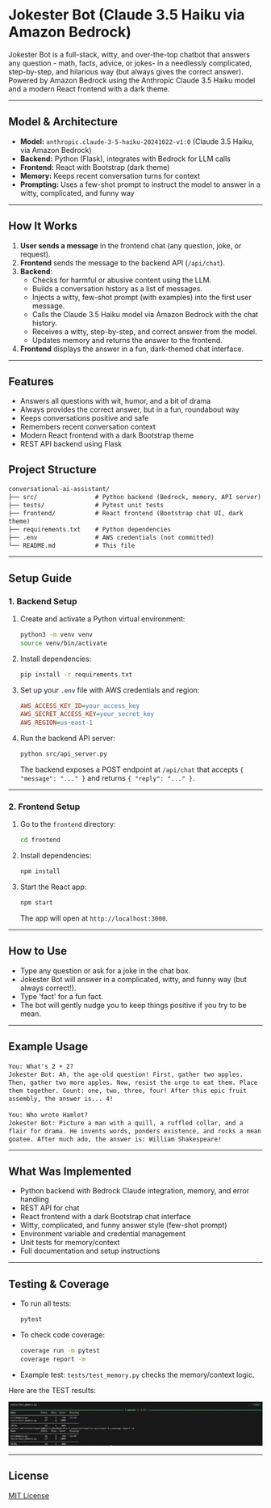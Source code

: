 # Jokester Bot (Claude 3.5 Haiku via Amazon Bedrock)

Jokester Bot is a full-stack, witty, and over-the-top chatbot that answers any question - math, facts, advice, or jokes- in a needlessly complicated, step-by-step, and hilarious way (but always gives the correct answer). Powered by Amazon Bedrock using the Anthropic Claude 3.5 Haiku model and a modern React frontend with a dark theme.

---

## Model & Architecture

- **Model:** `anthropic.claude-3-5-haiku-20241022-v1:0` (Claude 3.5 Haiku, via Amazon Bedrock)
- **Backend:** Python (Flask), integrates with Bedrock for LLM calls
- **Frontend:** React with Bootstrap (dark theme)
- **Memory:** Keeps recent conversation turns for context
- **Prompting:** Uses a few-shot prompt to instruct the model to answer in a witty, complicated, and funny way

---

## How It Works

1. **User sends a message** in the frontend chat (any question, joke, or request).
2. **Frontend** sends the message to the backend API (`/api/chat`).
3. **Backend**:
   - Checks for harmful or abusive content using the LLM.
   - Builds a conversation history as a list of messages.
   - Injects a witty, few-shot prompt (with examples) into the first user message.
   - Calls the Claude 3.5 Haiku model via Amazon Bedrock with the chat history.
   - Receives a witty, step-by-step, and correct answer from the model.
   - Updates memory and returns the answer to the frontend.
4. **Frontend** displays the answer in a fun, dark-themed chat interface.

---

## Features

- Answers all questions with wit, humor, and a bit of drama
- Always provides the correct answer, but in a fun, roundabout way
- Keeps conversations positive and safe
- Remembers recent conversation context
- Modern React frontend with a dark Bootstrap theme
- REST API backend using Flask

## Project Structure

```
conversational-ai-assistant/
├── src/                # Python backend (Bedrock, memory, API server)
├── tests/              # Pytest unit tests
├── frontend/           # React frontend (Bootstrap chat UI, dark theme)
├── requirements.txt    # Python dependencies
├── .env                # AWS credentials (not committed)
└── README.md           # This file
```

---

## Setup Guide

### 1. Backend Setup

1. Create and activate a Python virtual environment:

   ```bash
   python3 -m venv venv
   source venv/bin/activate
   ```
2. Install dependencies:

   ```bash
   pip install -r requirements.txt
   ```
3. Set up your `.env` file with AWS credentials and region:

   ```ini
   AWS_ACCESS_KEY_ID=your_access_key
   AWS_SECRET_ACCESS_KEY=your_secret_key
   AWS_REGION=us-east-1
   ```
4. Run the backend API server:

   ```bash
   python src/api_server.py
   ```

   The backend exposes a POST endpoint at `/api/chat` that accepts `{ "message": "..." }` and returns `{ "reply": "..." }`.

---

### 2. Frontend Setup

1. Go to the `frontend` directory:

   ```bash
   cd frontend
   ```
2. Install dependencies:

   ```bash
   npm install
   ```
3. Start the React app:

   ```bash
   npm start
   ```

   The app will open at `http://localhost:3000`.

---

## How to Use

- Type any question or ask for a joke in the chat box.
- Jokester Bot will answer in a complicated, witty, and funny way (but always correct!).
- Type 'fact' for a fun fact.
- The bot will gently nudge you to keep things positive if you try to be mean.

---

## Example Usage

```
You: What's 2 + 2?
Jokester Bot: Ah, the age-old question! First, gather two apples. Then, gather two more apples. Now, resist the urge to eat them. Place them together. Count: one, two, three, four! After this epic fruit assembly, the answer is... 4!

You: Who wrote Hamlet?
Jokester Bot: Picture a man with a quill, a ruffled collar, and a flair for drama. He invents words, ponders existence, and rocks a mean goatee. After much ado, the answer is: William Shakespeare!
```

---

## What Was Implemented

- Python backend with Bedrock Claude integration, memory, and error handling
- REST API for chat
- React frontend with a dark Bootstrap chat interface
- Witty, complicated, and funny answer style (few-shot prompt)
- Environment variable and credential management
- Unit tests for memory/context
- Full documentation and setup instructions

---

## Testing & Coverage

- To run all tests:
  ```bash
  pytest
  ```
- To check code coverage:
  ```bash
  coverage run -m pytest
  coverage report -m
  ```
- Example test: `tests/test_memory.py` checks the memory/context logic.

Here are the TEST results:

![1750544291916](image/README/1750544291916.png)

---

## License

[MIT License](LICENSE)
